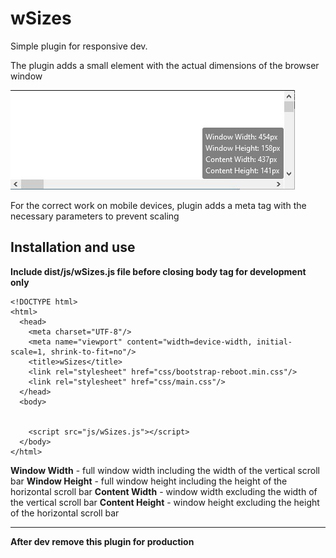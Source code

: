 # wSizes

Simple plugin for responsive dev. 

The plugin adds a small element with the actual dimensions of the browser window

![img](https://github.com/hqdrone/wSizes/blob/main/dist/img/img.jpg)

For the correct work on mobile devices, plugin adds a meta tag with the necessary parameters to prevent scaling

## Installation and use

**Include dist/js/wSizes.js file before closing body tag for development only**

```
<!DOCTYPE html>
<html>
  <head>
    <meta charset="UTF-8"/>
    <meta name="viewport" content="width=device-width, initial-scale=1, shrink-to-fit=no"/>
    <title>wSizes</title>
    <link rel="stylesheet" href="css/bootstrap-reboot.min.css"/>
    <link rel="stylesheet" href="css/main.css"/>
  </head>
  <body>
    
    
    <script src="js/wSizes.js"></script>
  </body>
</html>
```

**Window Width** - full window width including the width of the vertical scroll bar
**Window Height** - full window height including the height of the horizontal scroll bar
**Content Width** - window width excluding the width of the vertical scroll bar
**Content Height** - window height excluding the height of the horizontal scroll bar

---

**After dev remove this plugin for production**
